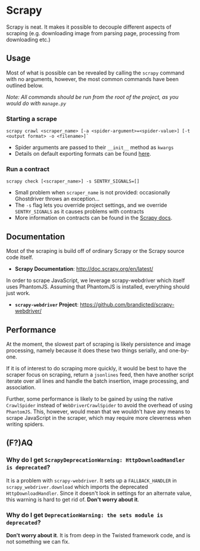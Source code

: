 # Scrapy

Scrapy is neat. It makes it possible to decouple different aspects of scraping
(e.g. downloading image from parsing page, processing from downloading etc.)

## Usage

Most of what is possible can be revealed by calling the `scrapy` command with no
 arguments, however, the most common commands have been outlined below.

*Note: All commands should be run from the root of the project,
as you would do with `manage.py`*

### Starting a scrape

    scrapy crawl <scraper_name> [-a <spider-argument>=<spider-value>] [-t <output format> -o <filename>]`

- Spider arguments are passed to their `__init__` method as `kwargs`
- Details on default exporting formats can be found [here](http://doc.scrapy.org/en/latest/topics/feed-exports.html#feed-exporters-base).

### Run a contract

    scrapy check [<scraper_name>] -s SENTRY_SIGNALS=[]

- Small problem when `scraper_name` is not provided: occasionally Ghostdriver
 throws an exception...
- The `-s` flag lets you override project settings,
and we override `SENTRY_SIGNALS` as it causes problems with contracts
- More information on contracts can be found in the [Scrapy docs](http://doc.scrapy.org/en/latest/topics/contracts.html).

## Documentation

Most of the scraping is build off of ordinary Scrapy or the Scrapy source
code itself.

- **Scrapy Documentation**: http://doc.scrapy.org/en/latest/

In order to scrape JavaScript, we leverage scrapy-webdriver which itself uses
PhantomJS. Assuming that PhantomJS is installed, everything should just work.

- **`scrapy-webdriver` Project**: https://github.com/brandicted/scrapy-webdriver/

## Performance
At the moment, the slowest part of scraping is likely persistence and image
processing, namely because it does these two things serially, and one-by-one.

If it is of interest to do scraping more quickly, it would be best to have
the scraper focus on scraping, return a `jsonlines` feed,
then have another script iterate over all lines and handle the batch
insertion, image processing, and association.

Further, some performance is likely to be gained by using the native
`CrawlSpider` instead of `WebDriverCrawlSpider` to avoid the overhead of
using `PhantomJS`. This, however, would mean that we wouldn't have any means
to scrape JavaScript in the scraper, which may require more cleverness when
writing spiders.

## (F?)AQ
### Why do I get `ScrapyDeprecationWarning: HttpDownloadHandler is deprecated`?
It is a problem with `scrapy-webdriver`. It sets up a `FALLBACK_HANDLER` in
`scrapy_webdriver.download` which imports the deprecated
`HttpDownloadHandler`. Since it doesn't look in settings for an alternate
value, this warning is hard to get rid of. **Don't worry about it**.

### Why do I get `DeprecationWarning: the sets module is deprecated`?
**Don't worry about it**. It is from deep in the Twisted framework code,
and is not something we can fix.

